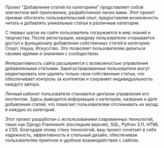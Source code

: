Проект "Добавление статей по категориям" представляет собой элегантное веб-приложение, разработанное лично вами.
Этот проект призван обогатить пользовательский опыт, предоставляя возможность читать и добавлять уникальные статьи в различные категории.

С первых шагов на сайте пользователь погружается в мир знаний и творчества.
После регистрации, каждому пользователю открывается доступ к функционалу добавления собственных статей в категории: Спорт, Наука, Искусство.
Это позволяет пользователям делиться своими идеями и знаниями с сообществом.

Интерактивность сайта расширяется с возможностью управления добавленными статьями.
Зарегистрированные пользователи могут редактировать или удалять только свои собственные статьи,
что обеспечивает контроль за контентом и сохраняет индивидуальность каждого автора.

Личный кабинет пользователя становится центром управления его контентом.
Здесь выводится информация о категории, названии и дате добавления статей, что помогает пользователям отслеживать их вклад в каждую из категорий.

Этот проект разработан с использованием современных технологий, таких как Django Framework (последняя версия), SQL, Python 3.11, HTML и CSS.
Благодаря этому стеку технологий, ваш проект сочетает в себе надежность,
эффективность и стильный дизайн, обеспечивая пользователям приятное и удобное взаимодействие с сайтом.
